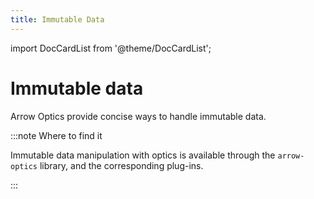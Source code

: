 ```yaml
---
title: Immutable Data
---
```


import DocCardList from '@theme/DocCardList';

# Immutable data

Arrow Optics provide concise ways to handle immutable data.

:::note Where to find it

Immutable data manipulation with optics is available through the `arrow-optics` library,
and the corresponding plug-ins.

:::

<DocCardList />